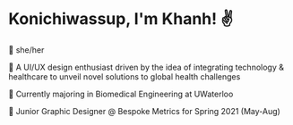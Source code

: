 # Konichiwassup, I'm Khanh! :v:

<!--
**bxokhxnhle/bxokhxnhle** is a ✨ _special_ ✨ repository because its `README.md` (this file) appears on your GitHub profile.

Here are some ideas to get you started:

-->
:seedling: she/her

:cactus: A UI/UX design enthusiast driven by the idea of integrating technology & healthcare to unveil novel solutions to global health challenges

🦾 Currently majoring in Biomedical Engineering at UWaterloo 

:milky_way: Junior Graphic Designer @ Bespoke Metrics for Spring 2021 (May-Aug)
